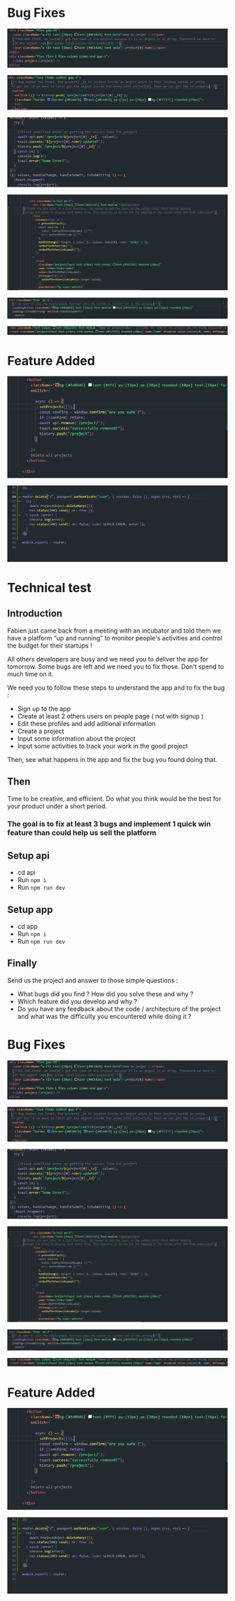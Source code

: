 
# Bug Fixes
![Bug One Fixed](image.png)

![Bug Two Fixed](image-1.png)

![Bug Three Fixed](image-2.png)

![Bug Four Fixed](image-3.png)

![Bug Five Fixed](image-4.png)

![Bug Six Fixed](image-6.png)



# Feature Added 
![Delete All feature](image-5.png)  

![Backend code](image-7.png)



# Technical test

## Introduction

Fabien just came back from a meeting with an incubator and told them we have a platform “up and running” to monitor people's activities and control the budget for their startups !

All others developers are busy and we need you to deliver the app for tomorrow.
Some bugs are left and we need you to fix those. Don't spend to much time on it.

We need you to follow these steps to understand the app and to fix the bug : 
 - Sign up to the app
 - Create at least 2 others users on people page ( not with signup ) 
 - Edit these profiles and add aditional information 
 - Create a project
 - Input some information about the project
 - Input some activities to track your work in the good project
  
Then, see what happens in the app and fix the bug you found doing that.

## Then
Time to be creative, and efficient. Do what you think would be the best for your product under a short period.

### The goal is to fix at least 3 bugs and implement 1 quick win feature than could help us sell the platform

## Setup api

- cd api
- Run `npm i`
- Run `npm run dev`

## Setup app

- cd app
- Run `npm i`
- Run `npm run dev`

## Finally

Send us the project and answer to those simple questions : 
- What bugs did you find ? How did you solve these and why ? 
- Which feature did you develop and why ? 
- Do you have any feedback about the code / architecture of the project and what was the difficulty you encountered while doing it ? 


# Bug Fixes
![Bug One Fixed](image.png)

![Bug Two Fixed](image-1.png)

![Bug Three Fixed](image-2.png)

![Bug Four Fixed](image-3.png)

![Bug Five Fixed](image-4.png)

![Bug Six Fixed](image-6.png)



# Feature Added 
![Delete All feature](image-5.png)  

![Backend code](image-7.png)